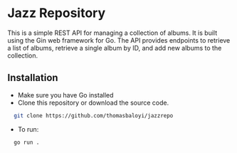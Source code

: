 
# Jazz Repository

This is a simple REST API for managing a collection of albums. It is built using the Gin web framework for Go. The API provides endpoints to retrieve a list of albums, retrieve a single album by ID, and add new albums to the collection.


## Installation

- Make sure you have Go installed
- Clone this repository or download the source code.

```bash
  git clone https://github.com/thomasbaloyi/jazzrepo

```
- To run:
```bash
  go run .

```
